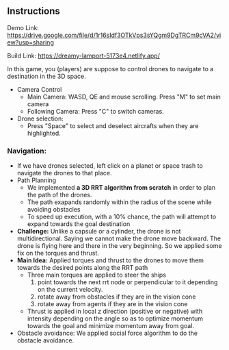 ## Instructions

Demo Link: https://drive.google.com/file/d/1r16sIdf3OTkVps3sYQgm9DgTRCm9cVA2/view?usp=sharing

Build Link: https://dreamy-lamport-5173e4.netlify.app/

In this game, you (players) are suppose to control drones to navigate to a destination in the 3D space.

* Camera Control
  * Main Camera: WASD, QE and mouse scrolling. Press "M" to set main camera
  * Following Camera: Press "C" to switch cameras.
* Drone selection:
  * Press "Space" to select and deselect aircrafts when they are highlighted. 



### Navigation:

* If we have drones selected, left click on a planet or space trash to navigate the drones to that place. 
* Path Planning
  * We implemented **a 3D RRT algorithm from scratch** in order to plan the path of the drones.  
  * The path exapands randomly within the radius of the scene while avoiding obstacles
  * To speed up execution, with a 10% chance, the path will attempt to expand towards the goal destination
* **Challenge:** Unlike a capsule or a cylinder, the drone is not multidirectional. Saying we cannot make the drone move backward. The drone is flying here and there in the very beginning.  So we applied some fix on the torques and thrust.
* **Main Idea:** Applied torques and thrust to the drones to move them towards the desired points along the RRT path
  * Three main torques are applied to steer the ships
    1. point towards the next rrt node or perpendicular to it depending on the current velocity.
    2. rotate away from obstacles if they are in the vision cone
    3. rotate away from agents if they are in the vision cone
  * Thrust is applied in local z direction (positive or negative) with intensity depending on the angle so as to optimize momentum towards the goal and minimize momentum away from goal.
* Obstacle avoidance: We applied social force algorithm to do the obstacle avoidance.   






